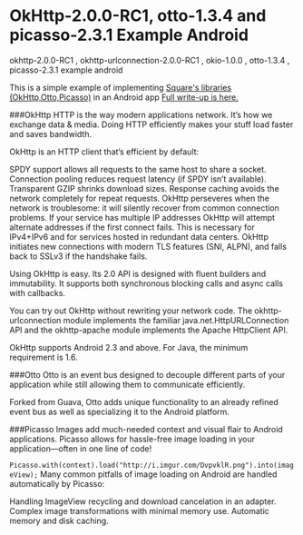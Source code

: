 OkHttp-2.0.0-RC1, otto-1.3.4 and picasso-2.3.1 Example Android
==============================

okhttp-2.0.0-RC1 , okhttp-urlconnection-2.0.0-RC1 , okio-1.0.0 , otto-1.3.4 , picasso-2.3.1 example android

This is a simple example of implementing [Square's libraries (OkHttp,Otto,Picasso)](https://github.com/square/) in an Android app [Full write-up is here.](http://www.anawaz.com/)

###OkHttp
HTTP is the way modern applications network. It’s how we exchange data & media. Doing HTTP efficiently makes your stuff load faster and saves bandwidth.

OkHttp is an HTTP client that’s efficient by default:

SPDY support allows all requests to the same host to share a socket. Connection pooling reduces request latency (if SPDY isn’t available). Transparent GZIP shrinks download sizes. Response caching avoids the network completely for repeat requests. OkHttp perseveres when the network is troublesome: it will silently recover from common connection problems. If your service has multiple IP addresses OkHttp will attempt alternate addresses if the first connect fails. This is necessary for IPv4+IPv6 and for services hosted in redundant data centers. OkHttp initiates new connections with modern TLS features (SNI, ALPN), and falls back to SSLv3 if the handshake fails.

Using OkHttp is easy. Its 2.0 API is designed with fluent builders and immutability. It supports both synchronous blocking calls and async calls with callbacks.

You can try out OkHttp without rewriting your network code. The okhttp-urlconnection module implements the familiar java.net.HttpURLConnection API and the okhttp-apache module implements the Apache HttpClient API.

OkHttp supports Android 2.3 and above. For Java, the minimum requirement is 1.6.

###Otto
Otto is an event bus designed to decouple different parts of your application while still allowing them to communicate efficiently.

Forked from Guava, Otto adds unique functionality to an already refined event bus as well as specializing it to the Android platform.

###Picasso
Images add much-needed context and visual flair to Android applications. Picasso allows for hassle-free image loading in your application—often in one line of code!

`Picasso.with(context).load("http://i.imgur.com/DvpvklR.png").into(imageView);`
Many common pitfalls of image loading on Android are handled automatically by Picasso:

Handling ImageView recycling and download cancelation in an adapter.
Complex image transformations with minimal memory use.
Automatic memory and disk caching.



